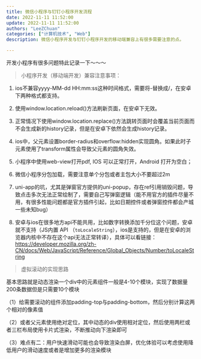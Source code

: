 ```yaml
---
title: 微信小程序与钉钉小程序开发流程
date: 2022-11-11 11:52:00
update: 2022-11-11 11:52:00
authors: "LeeZChuan"
categories: ["计算机技术", "Web"]
description: 微信小程序开发与钉钉小程序开发的移动端兼容上有很多需要注意的点。

---
```


开发小程序有很多问题特此记录一下～～～

> 小程序开发（移动端开发）兼容注意事项：

1. ios不兼容yyyy-MM-dd HH:mm:ss这种时间格式，需要将-替换成/，在安卓下两种格式都支持。
2. 使用window.location.reload()方法刷新页面，在安卓下无效。
3. 正常情况下使用window.location.replace()方法跳转页面时会覆盖当前页面而不会生成新的history记录，但是在安卓下依然会生成history记录。
4. ios中，父元素设置border-radius和overflow:hidden实现圆角。如果此时子元素使用了transform属性会导致父元素的圆角失效。


5. 小程序中使用web-view打开pdf, IOS 可以正常打开，Android 打开为空白；
6. 微信小程序分包加载，需要注意单个分包或者主包大小不要超过2m
7. uni-app的坑，尤其是弹窗官方提供的uni-popup，存在ref引用销毁问题，导致点击多次无法正常绘制了，需要自己写弹窗逻辑（能不用官方的插件尽量不用，有很多性能问题都是官方插件引起，比如日期控件或者弹窗控件都会产城一些未知bug）
8. 安卓与ios在很多地方api不能共用，比如数字转换添加千分位这个问题，安卓就不支持（JS内置 API （`toLocaleString`），ios是支持的，但是在安卓的浏览器内核中不存在这个api无法正常转译），具体可以看链接：https://developer.mozilla.org/zh-CN/docs/Web/JavaScript/Reference/Global_Objects/Number/toLocaleString

> 虚拟滚动的实现思路

基本思路就是动态渲染一个div中的元素组件一般是4-10个模块，实现了数据量200条数据但是只需要10个模块

（1）给需要滚动的组件添加padding-top与padding-bottom，然后分别计算这两个相对的像素值

（2）或者父元素使用绝对定位，其中动态的div使用相对定位，然后使用两栏或者三栏布局使用卡片式渲染，不断推动向下渲染即可

（3）难点有二：用户快速滑动可能也会导致渲染白屏，优化体验可以考虑使用降低用户的滑动速度或者是增加更多的渲染模块

